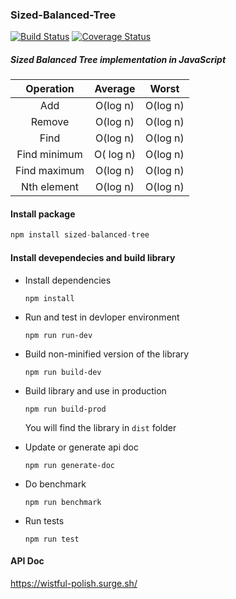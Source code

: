 
### Sized-Balanced-Tree 
[![Build Status](https://travis-ci.org/pallab-gain/Sized-Balanced-Tree.svg?branch=master)](https://travis-ci.org/pallab-gain/Sized-Balanced-Tree) [![Coverage Status](https://coveralls.io/repos/github/pallab-gain/Sized-Balanced-Tree/badge.svg)](https://coveralls.io/github/pallab-gain/Sized-Balanced-Tree)



##### Sized Balanced Tree implementation in JavaScript  



|  Operation   |  Average  |  Worst   |
| :----------: | :-------: | :------: |
|     Add      | O(log n)  | O(log n) |
|    Remove    | O(log n)  | O(log n) |
|     Find     | O(log n)  | O(log n) |
| Find minimum | O( log n) | O(log n) |
| Find maximum | O(log n)  | O(log n) |
| Nth element  | O(log n)  | O(log n) |


#### Install package
```js
npm install sized-balanced-tree 
```

#### Install devependecies and build library

- Install dependencies

  `npm install`

- Run and test in devloper environment

  `npm run run-dev`

- Build non-minified version of the library

  `npm run build-dev`

- Build library and use in production

  `npm run build-prod`

  You will find the library in `dist` folder

- Update or generate api doc

  `npm run generate-doc`
  
- Do benchmark

  `npm run benchmark`
  
- Run tests

  `npm run test`



#### API Doc

https://wistful-polish.surge.sh/

